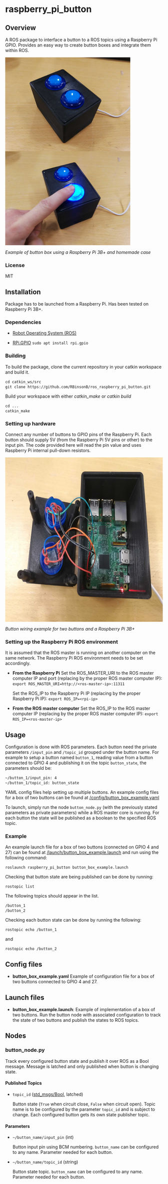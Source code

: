 # raspberry_pi_button

## Overview
A ROS package to interface a button to a ROS topics using a Raspberry Pi GPIO. Provides an easy way to create button boxes and integrate them within ROS.

<a href="url"><img src="/documentation/pictures/button_box.jpg" align="center" height="300" width="400"></a>
<a href="url"><img src="/documentation/pictures/button_box_pushed.jpg" align="center" height="300" width="400"></a>

*Example of button box using a Raspberry Pi 3B+ and homemade case*

### License
MIT

## Installation
Package has to be launched from a Raspberry Pi. Has been tested on Raspberry Pi 3B+.

### Dependencies
- [Robot Operating System (ROS)](http://wiki.ros.org)

- [RPi.GPIO](https://sourceforge.net/p/raspberry-gpio-python/wiki/Inputs/)
	`sudo apt install rpi.gpio`

### Building
To build the package, clone the current repository in your catkin workspace and build it.
```
cd catkin_ws/src
git clone https://github.com/RBinsonB/ros_raspberry_pi_button.git
```
Build your workspace with either *catkin_make* or *catkin build*
```
cd ...
catkin_make
```

### Setting up hardware
Connect any number of buttons to GPIO pins of the Raspberry Pi. Each button should supply 5V (from the Raspberry Pi 5V pins or other) to the input pin. The code provided here will read the pin value and uses Raspberry Pi internal pull-down resistors.

<a href="url"><img src="/documentation/pictures/button_box_internal.jpg" align="center" height="525" width="700"></a>

*Button wiring example for two buttons and a Raspberry Pi 3B+*

### Setting up the Raspberry Pi ROS environment
It is assumed that the ROS master is running on another computer on the same network. The Raspberry Pi ROS environment needs to be set accordingly.

* **From the Raspberry Pi**
  Set the ROS_MASTER_URI to the ROS master computer IP and port (replacing <ros-master-ip> by the proper ROS master computer IP): `export ROS_MASTER_URI=http://<ros-master-ip>:11311`

  Set the ROS_IP to the Raspberry Pi IP (replacing <rpi-ip> by the proper Raspberry Pi IP): `export ROS_IP=<rpi-ip>`

* **From the ROS master computer**
  Set the ROS_IP to the ROS master computer IP (replacing <ros-master-ip> by the proper ROS master computer IP): `export ROS_IP=<ros-master-ip>`

## Usage
Configuration is done with ROS parameters. Each button need the private parameters `/input_pin` and `/topic_id` grouped under the button name. For example to setup a button named `button_1`, reading value from a button connected to GPIO 4 and publishing it on the topic `button_state`, the parameters should be:
```
~/button_1/input_pin: 4
~/button_1/topic_id: button_state
```
YAML config files help setting up multiple buttons. An example config files for a box of two buttons can be found at [/config/button_box_example.yaml](/config/button_box_example.yaml)

To launch, simply run the node `button_node.py` (with the previously stated parameters as private parameters) while a ROS master core is running. For each button the state will be published as a boolean to the specified ROS topic.


### Example
An example launch file for a box of two buttons (connected on GPIO 4 and 27) can be found at [/launch/button_box_example.launch](/launch/button_box_example.launch) and run using the following command:
```
roslaunch raspberry_pi_button button_box_example.launch
```
Checking that button state are being published can be done by running:
```
rostopic list
```
The following topics should appear in the list.
```
/button_1
/button_2
```
Checking each button state can be done by running the following:
```
rostopic echo /button_1
```
and
```
rostopic echo /button_2
```


## Config files
- **button_box_example.yaml** Example of configuration file for a box of two buttons connected to GPIO 4 and 27.

## Launch files
- **button_box_example.launch**: Example of implementation of a box of two buttons. Run the button node with associated configuration to track the state of two buttons and publish the states to ROS topics.

## Nodes
### button_node.py
Track every configured button state and publish it over ROS as a Bool message. Message is latched and only published when button is changing state.

#### Published Topics
- `topic_id` ([std_msgs/Bool](http://docs.ros.org/en/noetic/api/std_msgs/html/msg/Bool.html), latched)

    Button state (`True` when circuit close, `False` when circuit open). Topic name is to be configured by the parameter `topic_id` and is subject to change. Each configured button gets its own state publisher topic.

#### Parameters
- `~/button_name/input_pin` (int)

    Button input pin using BCM numbering. `button_name` can be configured to any name. Parameter needed for each button.    

- `~/button_name/topic_id` (string)

    Button state topic. `button_name` can be configured to any name. Parameter needed for each button.    





